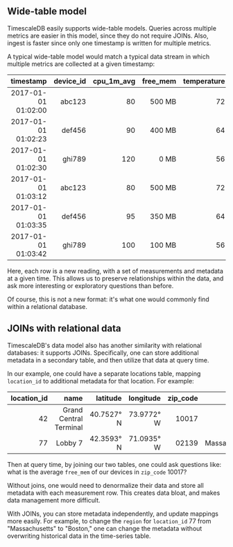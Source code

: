 ## Wide-table model

TimescaleDB easily supports wide-table models. Queries across multiple metrics are
easier in this model, since they do not require JOINs. Also, ingest is faster
since only one timestamp is written for multiple metrics.

A typical wide-table model would match
a typical data stream in which multiple metrics are collected at a given timestamp:

timestamp | device_id | cpu_1m_avg | free_mem | temperature | location_id | dev_type
---:|---:|---:|---:|---:|---:|---:
2017-01-01 01:02:00 | abc123 | 80 | 500&nbsp;MB | 72 | 42 | field
2017-01-01 01:02:23 | def456 | 90 | 400&nbsp;MB | 64 | 42 | roof
2017-01-01 01:02:30 | ghi789 | 120 | 0&nbsp;MB | 56 | 77 | roof
2017-01-01 01:03:12 | abc123 | 80 | 500&nbsp;MB | 72 | 42 | field
2017-01-01 01:03:35 | def456 | 95 | 350&nbsp;MB | 64 | 42 | roof
2017-01-01 01:03:42 | ghi789 | 100 | 100&nbsp;MB | 56 | 77 | roof

Here, each row is a new reading, with a set of measurements and metadata at a
given time. This allows us to preserve relationships within the data, and
ask more interesting or exploratory questions than before.

Of course, this is not a new format: it's what one would commonly find within
a relational database.

## JOINs with relational data

TimescaleDB's data model also has another similarity with relational
databases: it supports JOINs. Specifically, one can store additional
metadata in a secondary table, and then utilize that data at query time.

In our example, one could have a separate locations table,
mapping `location_id` to additional metadata for that location. For example:

location_id | name | latitude | longitude | zip_code | region
---:|---:|---:|---:|---:|---:
42 | Grand Central Terminal | 40.7527° N | 73.9772° W | 10017 | NYC
77 | Lobby 7 | 42.3593° N | 71.0935° W | 02139 | Massachusetts

Then at query time, by joining our two tables, one could ask questions
like: what is the average `free_mem` of our devices in `zip_code` 10017?

Without joins, one would need to denormalize their data and store
all metadata with each measurement row. This creates data bloat,
and makes data management more difficult.

With JOINs, you can store metadata independently, and update mappings more
easily. For example, to change the `region` for `location_id` 77 from
"Massachusetts" to "Boston," one can change the metadata without overwriting
historical data in the time-series table.
